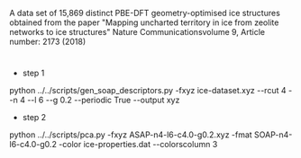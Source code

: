 A data set of 15,869 distinct PBE-DFT geometry-optimised ice structures obtained from the paper
"Mapping uncharted territory in ice from zeolite networks to ice structures" 
Nature Communicationsvolume 9, Article number: 2173 (2018)

#
* step 1

python ../../scripts/gen_soap_descriptors.py -fxyz ice-dataset.xyz --rcut 4 --n 4 --l 6 --g 0.2 --periodic True --output xyz

* step 2

python ../../scripts/pca.py -fxyz ASAP-n4-l6-c4.0-g0.2.xyz -fmat SOAP-n4-l6-c4.0-g0.2 -color ice-properties.dat --colorscolumn 3
